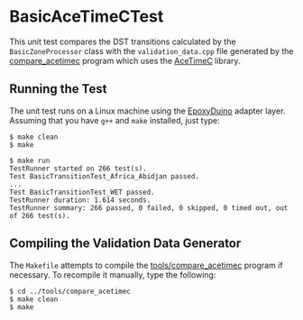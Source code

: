 # BasicAceTimeCTest

This unit test compares the DST transitions calculated by the
`BasicZoneProcessor` class with the `validation_data.cpp` file generated by the
[compare_acetimec](../tools/compare_acetimec) program which uses the
[AceTimeC](https://github.com/bxparks/AceTimeC) library.

## Running the Test

The unit test runs on a Linux machine using the
[EpoxyDuino](https://github.com/bxparks/EpoxyDuino) adapter layer.
Assuming that you have `g++` and `make` installed, just type:

```
$ make clean
$ make

$ make run
TestRunner started on 266 test(s).
Test BasicTransitionTest_Africa_Abidjan passed.
...
Test BasicTransitionTest_WET passed.
TestRunner duration: 1.614 seconds.
TestRunner summary: 266 passed, 0 failed, 0 skipped, 0 timed out, out of 266 test(s).
```

## Compiling the Validation Data Generator

The `Makefile` attempts to compile the
[tools/compare_acetimec](../tools/compare_acetimec) program if necessary. To
recompile it manually, type the following:

```
$ cd ../tools/compare_acetimec
$ make clean
$ make
```
